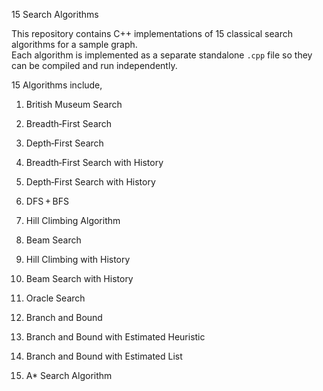 15 Search Algorithms

This repository contains C++ implementations of 15 classical search algorithms for a sample graph.  
Each algorithm is implemented as a separate standalone `.cpp` file so they can be compiled and run independently.


15 Algorithms include,

1. British Museum Search

2. Breadth‑First Search

3. Depth‑First Search

4. Breadth‑First Search with History

5. Depth‑First Search with History

6. DFS + BFS

7. Hill Climbing Algorithm

8. Beam Search

9. Hill Climbing with History

10. Beam Search with History

11. Oracle Search

12. Branch and Bound

13. Branch and Bound with Estimated Heuristic

14. Branch and Bound with Estimated List

15. A* Search Algorithm
